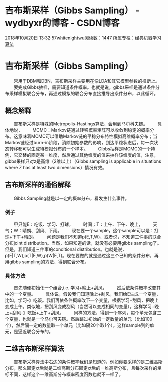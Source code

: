 # 吉布斯采样（Gibbs Sampling） - wydbyxr的博客 - CSDN博客
2018年10月20日 13:32:57[whitenightwu](https://me.csdn.net/wydbyxr)阅读数：1447
所属专栏：[经典机器学习算法](https://blog.csdn.net/column/details/28812.html)
# 吉布斯采样（Gibbs Sampling）
  常用于DBM和DBN，吉布斯采样主要用在像LDA和其它模型参数的推断上。
  要完成Gibbs抽样，需要知道条件概率。也就是说，gibbs采样是通过条件分布采样模拟联合分布，再通过模拟的联合分布直接推导出条件分布，以此循环。
## 概念解释
  吉布斯采样是特殊的Metropolis-Hastings算法，会用到马尔科夫链。
  具体地说，
  MCMC：Markov链通过转移概率矩阵可以收敛到稳定的概率分布。这意味着MCMC可以借助Markov链的平稳分布特性模拟高维概率分布；当Markov链经过burn-in阶段，消除初始参数的影响，到达平稳状态后，每一次状态转移都可以生成待模拟分布的一个样本。
  Gibbs抽样是MCMC的一个特例，它交替的固定某一维度，然后通过其他维度的值来抽样该维度的值，注意，gibbs采样只对z是高维（2维以上）（Gibbs sampling is applicable in situations where Z has at least two dimensions）情况有效。
## 吉布斯采样的通俗解释
  Gibbs Sampling就是以一定的概率分布，看发生什么事件。
### 例子
  甲只能E：吃饭、学习、打球，
  时间；T：上午、下午、晚上，
  天气；W：晴朗、刮风、下雨。
  现在要一个sample，这个sample可以是：打球+下午+晴朗。
  问题是我们不知道p(E,T,W)，或者说，不知道三件事的联合分布joint distribution。当然，如果知道的话，就没有必要用gibbs sampling了。但是，我们知道三件事的conditional distribution。也就是说，p(E|T,W),p(T|E,W),p(W|E,T)。现在要做的就是通过这三个已知的条件分布，再用gibbs sampling的方法，得到联合分布。
### 具体方法
  首先随便初始化一个组合,i.e. 学习+晚上+刮风，
  然后依条件概率改变其中的一个变量。
  具体说，假设我们知道晚上+刮风，我们给E生成一个变量，比如，学习-》吃饭。我们再依条件概率改下一个变量，根据学习+刮风，把晚上变成上午。类似地，把刮风变成刮风（当然可以变成相同的变量）。这样学习+晚上+刮风-》吃饭+上午+刮风。
  同样的方法，得到一个序列，每个单元包含三个变量，也就是一个马尔可夫链。然后跳过初始的一定数量的单元（比如100个），然后隔一定的数量取一个单元（比如隔20个取1个）。这样sample到的单元，是逼近联合分布的。
## 二维吉布斯采样算法
  吉布斯采样算法中右边的条件概率我们是知道的，例如你要采样的是二维高斯分布，那么固定xt后就是二维高斯分布固定xt后的一维高斯分布，且每次采样的坐标不同，这样这个一维高斯分布概率密度函数也就不一样了。
